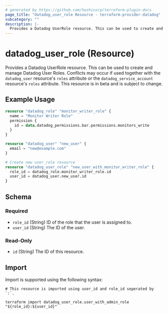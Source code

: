 ```yaml
---
# generated by https://github.com/hashicorp/terraform-plugin-docs
page_title: "datadog_user_role Resource - terraform-provider-datadog"
subcategory: ""
description: |-
  Provides a Datadog UserRole resource. This can be used to create and manage Datadog User Roles. Conflicts may occur if used together with the datadog_user resource's roles attribute or the datadog_service_account resource's roles attribute. This resource is in beta and is subject to change.
---
```


# datadog_user_role (Resource)

Provides a Datadog UserRole resource. This can be used to create and manage Datadog User Roles. Conflicts may occur if used together with the `datadog_user` resource's `roles` attribute or the `datadog_service_account` resource's `roles` attribute. This resource is in beta and is subject to change.

## Example Usage

```terraform
resource "datadog_role" "monitor_writer_role" {
  name = "Monitor Writer Role"
  permission {
    id = data.datadog_permissions.bar.permissions.monitors_write
  }
}

resource "datadog_user" "new_user" {
  email = "new@example.com"
}

# Create new user_role resource
resource "datadog_user_role" "new_user_with_monitor_writer_role" {
  role_id = datadog_role.monitor_writer_role.id
  user_id = datadog_user.new_user.id
}
```

<!-- schema generated by tfplugindocs -->
## Schema

### Required

- `role_id` (String) ID of the role that the user is assigned to.
- `user_id` (String) The ID of the user.

### Read-Only

- `id` (String) The ID of this resource.

## Import

Import is supported using the following syntax:

```shell
# This resource is imported using user_id and role_id seperated by `:`.

terraform import datadog_user_role.user_with_admin_role "${role_id}:${user_id}"
```
